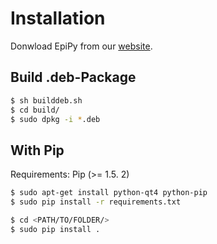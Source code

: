 # Installation

Donwload EpiPy from our [website](http://ckaus.github.io/EpiPy/).

## Build .deb-Package

```bash
$ sh builddeb.sh
$ cd build/
$ sudo dpkg -i *.deb
```

## With Pip

Requirements: Pip (>= 1.5. 2)

```bash
$ sudo apt-get install python-qt4 python-pip
$ sudo pip install -r requirements.txt
```

```bash
$ cd <PATH/TO/FOLDER/>
$ sudo pip install .
```
